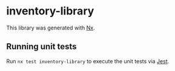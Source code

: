 # inventory-library

This library was generated with [Nx](https://nx.dev).

## Running unit tests

Run `nx test inventory-library` to execute the unit tests via [Jest](https://jestjs.io).

